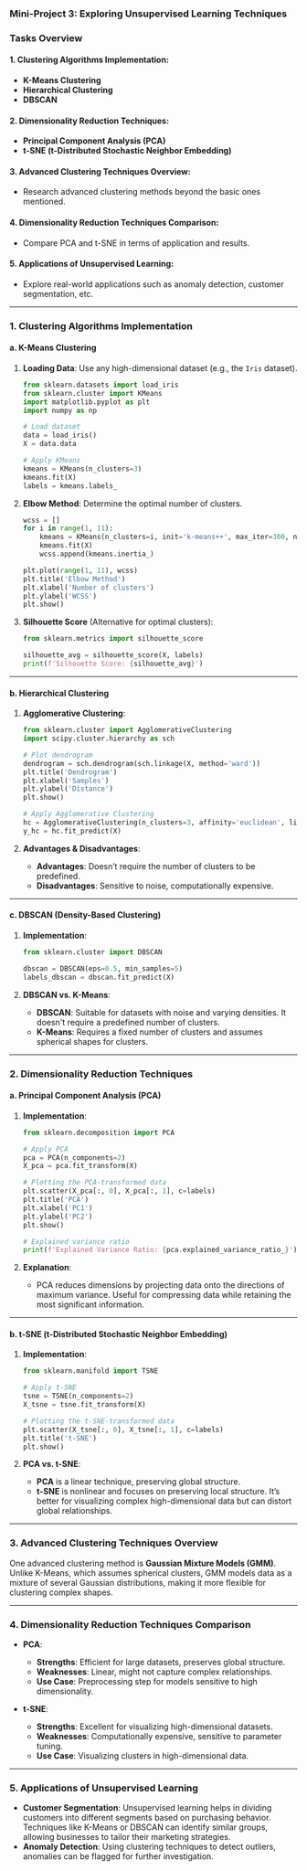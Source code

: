 ### Mini-Project 3: Exploring Unsupervised Learning Techniques

### Tasks Overview

#### 1. **Clustering Algorithms Implementation**:
   - **K-Means Clustering**
   - **Hierarchical Clustering**
   - **DBSCAN**

#### 2. **Dimensionality Reduction Techniques**:
   - **Principal Component Analysis (PCA)**
   - **t-SNE (t-Distributed Stochastic Neighbor Embedding)**

#### 3. **Advanced Clustering Techniques Overview**:
   - Research advanced clustering methods beyond the basic ones mentioned.
   
#### 4. **Dimensionality Reduction Techniques Comparison**:
   - Compare PCA and t-SNE in terms of application and results.

#### 5. **Applications of Unsupervised Learning**:
   - Explore real-world applications such as anomaly detection, customer segmentation, etc.

---

### 1. **Clustering Algorithms Implementation**

#### a. **K-Means Clustering**

1. **Loading Data**: Use any high-dimensional dataset (e.g., the `Iris` dataset).

   ```python
   from sklearn.datasets import load_iris
   from sklearn.cluster import KMeans
   import matplotlib.pyplot as plt
   import numpy as np

   # Load dataset
   data = load_iris()
   X = data.data

   # Apply KMeans
   kmeans = KMeans(n_clusters=3)
   kmeans.fit(X)
   labels = kmeans.labels_
   ```

2. **Elbow Method**: Determine the optimal number of clusters.

   ```python
   wcss = []
   for i in range(1, 11):
       kmeans = KMeans(n_clusters=i, init='k-means++', max_iter=300, n_init=10, random_state=42)
       kmeans.fit(X)
       wcss.append(kmeans.inertia_)

   plt.plot(range(1, 11), wcss)
   plt.title('Elbow Method')
   plt.xlabel('Number of clusters')
   plt.ylabel('WCSS')
   plt.show()
   ```

3. **Silhouette Score** (Alternative for optimal clusters):

   ```python
   from sklearn.metrics import silhouette_score

   silhouette_avg = silhouette_score(X, labels)
   print(f'Silhouette Score: {silhouette_avg}')
   ```

---

#### b. **Hierarchical Clustering**

1. **Agglomerative Clustering**:

   ```python
   from sklearn.cluster import AgglomerativeClustering
   import scipy.cluster.hierarchy as sch

   # Plot dendrogram
   dendrogram = sch.dendrogram(sch.linkage(X, method='ward'))
   plt.title('Dendrogram')
   plt.xlabel('Samples')
   plt.ylabel('Distance')
   plt.show()

   # Apply Agglomerative Clustering
   hc = AgglomerativeClustering(n_clusters=3, affinity='euclidean', linkage='ward')
   y_hc = hc.fit_predict(X)
   ```

2. **Advantages & Disadvantages**:
   - **Advantages**: Doesn’t require the number of clusters to be predefined.
   - **Disadvantages**: Sensitive to noise, computationally expensive.

---

#### c. **DBSCAN (Density-Based Clustering)**

1. **Implementation**:

   ```python
   from sklearn.cluster import DBSCAN

   dbscan = DBSCAN(eps=0.5, min_samples=5)
   labels_dbscan = dbscan.fit_predict(X)
   ```

2. **DBSCAN vs. K-Means**:
   - **DBSCAN**: Suitable for datasets with noise and varying densities. It doesn't require a predefined number of clusters.
   - **K-Means**: Requires a fixed number of clusters and assumes spherical shapes for clusters.

---

### 2. **Dimensionality Reduction Techniques**

#### a. **Principal Component Analysis (PCA)**

1. **Implementation**:

   ```python
   from sklearn.decomposition import PCA

   # Apply PCA
   pca = PCA(n_components=2)
   X_pca = pca.fit_transform(X)

   # Plotting the PCA-transformed data
   plt.scatter(X_pca[:, 0], X_pca[:, 1], c=labels)
   plt.title('PCA')
   plt.xlabel('PC1')
   plt.ylabel('PC2')
   plt.show()

   # Explained variance ratio
   print(f'Explained Variance Ratio: {pca.explained_variance_ratio_}')
   ```

2. **Explanation**:
   - PCA reduces dimensions by projecting data onto the directions of maximum variance. Useful for compressing data while retaining the most significant information.

---

#### b. **t-SNE (t-Distributed Stochastic Neighbor Embedding)**

1. **Implementation**:

   ```python
   from sklearn.manifold import TSNE

   # Apply t-SNE
   tsne = TSNE(n_components=2)
   X_tsne = tsne.fit_transform(X)

   # Plotting the t-SNE-transformed data
   plt.scatter(X_tsne[:, 0], X_tsne[:, 1], c=labels)
   plt.title('t-SNE')
   plt.show()
   ```

2. **PCA vs. t-SNE**:
   - **PCA** is a linear technique, preserving global structure.
   - **t-SNE** is nonlinear and focuses on preserving local structure. It’s better for visualizing complex high-dimensional data but can distort global relationships.

---

### 3. **Advanced Clustering Techniques Overview**

One advanced clustering method is **Gaussian Mixture Models (GMM)**. Unlike K-Means, which assumes spherical clusters, GMM models data as a mixture of several Gaussian distributions, making it more flexible for clustering complex shapes.

---

### 4. **Dimensionality Reduction Techniques Comparison**

- **PCA**:
   - **Strengths**: Efficient for large datasets, preserves global structure.
   - **Weaknesses**: Linear, might not capture complex relationships.
   - **Use Case**: Preprocessing step for models sensitive to high dimensionality.

- **t-SNE**:
   - **Strengths**: Excellent for visualizing high-dimensional datasets.
   - **Weaknesses**: Computationally expensive, sensitive to parameter tuning.
   - **Use Case**: Visualizing clusters in high-dimensional data.

---

### 5. **Applications of Unsupervised Learning**

- **Customer Segmentation**: Unsupervised learning helps in dividing customers into different segments based on purchasing behavior. Techniques like K-Means or DBSCAN can identify similar groups, allowing businesses to tailor their marketing strategies.
- **Anomaly Detection**: Using clustering techniques to detect outliers, anomalies can be flagged for further investigation.
  
